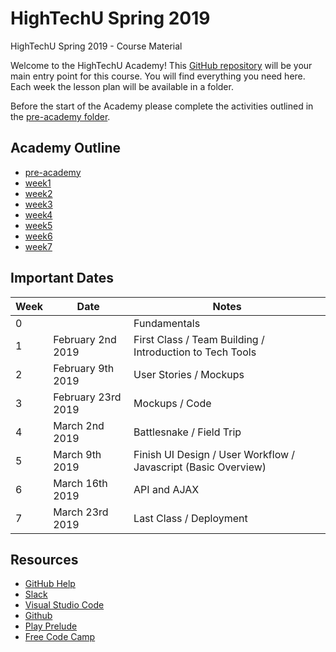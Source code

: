 # HighTechU Spring 2019

HighTechU Spring 2019 - Course Material

Welcome to the HighTechU Academy! This [GitHub repository](https://help.github.com/articles/about-repositories/) will be your main entry point for this course. You will find everything you need here. Each week the lesson plan will be available in a folder.

Before the start of the Academy please complete the activities outlined in the [pre-academy folder](https://github.com/hightechu/hightechu-spring2019/tree/master/pre-academy).

## Academy Outline

* [pre-academy](https://github.com/hightechu/hightechu-spring2019/tree/master/pre-academy)
* [week1](https://github.com/hightechu/hightechu-spring2019/tree/master/week1)
* [week2](https://github.com/hightechu/hightechu-spring2019/tree/master/week2)
* [week3](https://github.com/hightechu/hightechu-spring2019/tree/master/week3)
* [week4](https://github.com/hightechu/hightechu-spring2019/tree/master/week4)
* [week5](https://github.com/hightechu/hightechu-spring2019/tree/master/week5)
* [week6](https://github.com/hightechu/hightechu-spring2019/tree/master/week6)
* [week7](https://github.com/hightechu/hightechu-spring2019/tree/master/week7)

## Important Dates

| Week | Date               | Notes                                                          |
|------|--------------------|----------------------------------------------------------------|
| 0    |                    | Fundamentals                                                   |
| 1    | February 2nd 2019  | First Class / Team Building / Introduction to Tech Tools       |
| 2    | February 9th 2019  | User Stories / Mockups                                         |
| 3    | February 23rd 2019 | Mockups / Code                                                 |
| 4    | March 2nd 2019     | Battlesnake / Field Trip                                       |
| 5    | March 9th 2019     | Finish UI Design / User Workflow / Javascript (Basic Overview) |
| 6    | March 16th 2019    | API and AJAX                                                   |
| 7    | March 23rd 2019    | Last Class / Deployment                                        |

## Resources

* [GitHub Help](https://help.github.com/)
* [Slack](https://slack.com/)
* [Visual Studio Code](https://code.visualstudio.com/)
* [Github](https://github.com/)
* [Play Prelude](http://www.playprelude.com/)
* [Free Code Camp](https://www.freecodecamp.org/)
